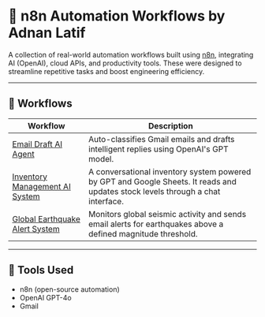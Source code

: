 # 🧠 n8n Automation Workflows by Adnan Latif

A collection of real-world automation workflows built using [n8n](https://n8n.io/), integrating AI (OpenAI), cloud APIs, and productivity tools. These were designed to streamline repetitive tasks and boost engineering efficiency.

---

## 📂 Workflows

| Workflow                                                           | Description                                                                                                                     |
| ------------------------------------------------------------------ | ------------------------------------------------------------------------------------------------------------------------------- |
| [Email Draft AI Agent](./email-draft-ai-agent)                     | Auto-classifies Gmail emails and drafts intelligent replies using OpenAI's GPT model.                                           |
| [Inventory Management AI System](./inventory-management-ai-system) | A conversational inventory system powered by GPT and Google Sheets. It reads and updates stock levels through a chat interface. |
| [Global Earthquake Alert System](./global-earthquake-alert-system) | Monitors global seismic activity and sends email alerts for earthquakes above a defined magnitude threshold.                    |

---

## 📌 Tools Used

- n8n (open-source automation)
- OpenAI GPT-4o
- Gmail
